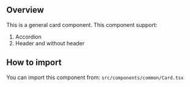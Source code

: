 ## Overview
This is a general card component. This component support:
<ol>
  <li> Accordion</li>
  <li> Header and without header</li>
</ol>

## How to import

You can import this component from: 
`src/components/common/Card.tsx`